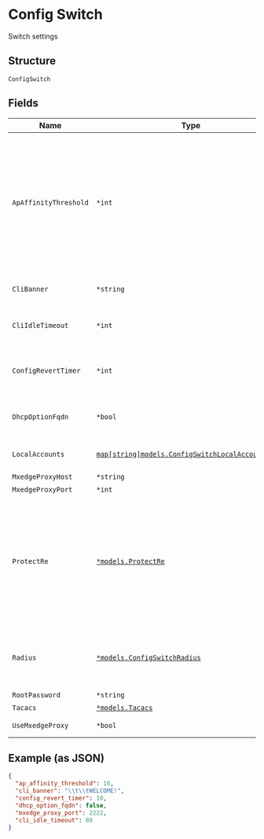 
# Config Switch

Switch settings

## Structure

`ConfigSwitch`

## Fields

| Name | Type | Tags | Description |
|  --- | --- | --- | --- |
| `ApAffinityThreshold` | `*int` | Optional | ap_affinity_threshold ap_affinity_threshold can be added as a field under site/setting. By default this value is set to 12. If the field is set in both site/setting and org/setting, the value from site/setting will be used.<br>**Default**: `10` |
| `CliBanner` | `*string` | Optional | Set Banners for switches. Allows markup formatting |
| `CliIdleTimeout` | `*int` | Optional | Sets timeout for switches<br>**Constraints**: `>= 1`, `<= 60` |
| `ConfigRevertTimer` | `*int` | Optional | the rollback timer for commit confirmed<br>**Default**: `10`<br>**Constraints**: `>= 1`, `<= 30` |
| `DhcpOptionFqdn` | `*bool` | Optional | Enable to provide the FQDN with DHCP option 81<br>**Default**: `false` |
| `LocalAccounts` | [`map[string]models.ConfigSwitchLocalAccountsUser`](../../doc/models/config-switch-local-accounts-user.md) | Optional | Property key is the user name. For Local user authentication |
| `MxedgeProxyHost` | `*string` | Optional | - |
| `MxedgeProxyPort` | `*int` | Optional | **Default**: `2222` |
| `ProtectRe` | [`*models.ProtectRe`](../../doc/models/protect-re.md) | Optional | restrict inbound-traffic to host<br>when enabled, all traffic that is not essential to our operation will be dropped<br>e.g. ntp / dns / traffic to mist will be allowed by default, if dhcpd is enabled, we'll make sure it works |
| `Radius` | [`*models.ConfigSwitchRadius`](../../doc/models/config-switch-radius.md) | Optional | by default, `radius_config` will be used. if a different one has to be used set `use_different_radius |
| `RootPassword` | `*string` | Optional | - |
| `Tacacs` | [`*models.Tacacs`](../../doc/models/tacacs.md) | Optional | - |
| `UseMxedgeProxy` | `*bool` | Optional | to use mxedge as proxy |

## Example (as JSON)

```json
{
  "ap_affinity_threshold": 10,
  "cli_banner": "\\t\\tWELCOME!",
  "config_revert_timer": 10,
  "dhcp_option_fqdn": false,
  "mxedge_proxy_port": 2222,
  "cli_idle_timeout": 80
}
```

